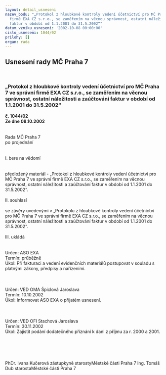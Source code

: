 ```yaml
---
layout: detail_usneseni
nazev_bodu: "„Protokol z hloubkové kontroly vedení účetnictví pro MČ Praha 7 ve správní
  firmě EXA CZ s.r.o., se zaměřením na věcnou správnost, ostatní náležitosti a zaúčtování
  faktur v období od 1.1.2001 do 31.5.2002“"
datum_vzniku_usneseni: '2002-10-08 00:00:00'
cislo_usneseni: 1044/02
prilohy: []
organ: rada
---
```

<div id="ucUsn_pList" class="usn">
	<span><h2>Usnesení rady MČ Praha 7 </h2>
<br></span><div class="standBody">
<span><h3>„Protokol z hloubkové kontroly vedení účetnictví pro MČ Praha 7 ve správní firmě EXA CZ s.r.o., se zaměřením na věcnou správnost, ostatní náležitosti a zaúčtování faktur v období od 1.1.2001 do 31.5.2002“</h3></span><div class="center">
		<strong>č. 1044/02</strong><br>
	</div>
<div class="center">
		<strong>Ze dne 08.10.2002</strong><br><br>
	</div>
<br>Rada MČ Praha 7<br>po projednání<br><br><br>I.	bere na vědomí<br><br> <br>předložený materiál - „Protokol z hloubkové kontroly vedení účetnictví pro MČ Praha 7 ve správní firmě EXA CZ s.r.o., se zaměřením na věcnou správnost, ostatní náležitosti a zaúčtování faktur v období od 1.1.2001 do 31.5.2002“.<br><br>II.	souhlasí <br><br>se závěry uvedenými v „Protokolu z hloubkové kontroly vedení účetnictví pro MČ Praha 7 ve správní firmě EXA CZ s.r.o., se zaměřením na věcnou správnost, ostatní náležitosti a zaúčtování faktur v období od 1.1.2001 do 31.5.2002“.<br><br>III.	ukládá <br><br> <br>Určen:	ASO EXA<br>Termín: průběžně<br>Úkol:	Při fakturaci a vedení evidenčních materiálů postupovat v souladu s platnými zákony, předpisy a nařízeními. <br> <br><br> <br>Určen:	VED OMA Špiclová Jaroslava<br>Termín: 10.10.2002<br>Úkol:	Informovat ASO EXA o přijatém usnesení.<br> <br><br> <br>Určen:	VED OFI Stachová Jaroslava<br>Termín: 30.11.2002<br>Úkol:	Zajistit podání dodatečného přiznání k dani z příjmu za r. 2000 a 2001.<br> <br><br><br> <br>	<br>PhDr. Ivana Kučerová zástupkyně starostyMěstské části Praha 7	Ing. Tomáš Dub starostaMěstské části Praha 7<br>	<br><br>
</div>
</div>